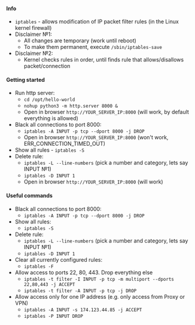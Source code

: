 #### Info
* `iptables` - allows modification of IP packet filter rules (in the Linux kernel firewall)
* Disclaimer №1: 
    * All changes are temporary (work until reboot)
    * To make them permanent, execute `/sbin/iptables-save`
* Disclaimer №2:
    * Kernel checks rules in order, until finds rule that allows/disallows packet/connection

#### Getting started
* Run http server:
    * `cd /opt/hello-world`
    * `nohup python3 -m http.server 8000 &`
    * Open in browser `http://YOUR_SERVER_IP:8000` (will work, by default everything is allowed)
* Black all connections to port 8000:
    * `iptables -A INPUT -p tcp --dport 8000 -j DROP`
    * Open in browser `http://YOUR_SERVER_IP:8000` (won't work, ERR_CONNECTION_TIMED_OUT)
* Show all rules - `iptables -S`
* Delete rule:
    * `iptables -L --line-numbers` (pick a number and category, lets say INPUT №1)
    * `iptables -D INPUT 1`
    * Open in browser `http://YOUR_SERVER_IP:8000` (will work)
    
#### Useful commands
* Black all connections to port 8000:
    * `iptables -A INPUT -p tcp --dport 8000 -j DROP`
* Show all rules:
    * `iptables -S`
* Delete rule:
    * `iptables -L --line-numbers` (pick a number and category, lets say INPUT №1)
    * `iptables -D INPUT 1`
* Clear all currently configured rules:
    * `iptables -F`
* Allow access to ports 22, 80, 443. Drop everything else
    * `iptables -t filter -I INPUT -p tcp -m multiport --dports 22,80,443 -j ACCEPT`
    * `iptables -t filter -A INPUT -p tcp -j DROP`
* Allow access only for one IP address (e.g. only access from Proxy or VPN)
    * `iptables -A INPUT -s 174.123.44.85 -j ACCEPT`
    * `iptables -P INPUT DROP`
